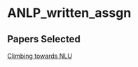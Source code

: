 # ANLP_written_assgn

## Papers Selected 
[Climbing towards NLU](https://www.aclweb.org/anthology/2020.acl-main.463.pdf) 
